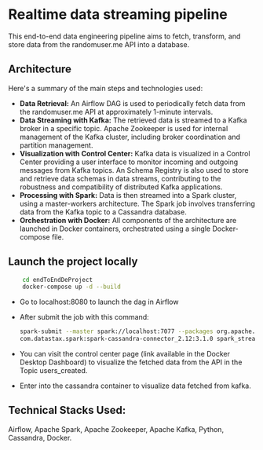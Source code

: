 
# Realtime data streaming pipeline

This end-to-end data engineering pipeline aims to fetch, transform, and store data from the randomuser.me API into a database. 

## Architecture 
Here's a summary of the main steps and technologies used:

- **Data Retrieval:** An Airflow DAG is used to periodically fetch data from the randomuser.me API at approximately 1-minute intervals.
- **Data Streaming with Kafka:** The retrieved data is streamed to a Kafka broker in a specific topic. Apache Zookeeper is used for internal management of the Kafka cluster, including broker coordination and partition management.
- **Visualization with Control Center:** Kafka data is visualized in a Control Center providing a user interface to monitor incoming and outgoing messages from Kafka topics. An Schema Registry is also used to store and retrieve data schemas in data streams, contributing to the robustness and compatibility of distributed Kafka applications.
- **Processing with Spark:** Data is then streamed into a Spark cluster, using a master-workers architecture. The Spark job involves transferring data from the Kafka topic to a Cassandra database.
- **Orchestration with Docker:** All components of the architecture are launched in Docker containers, orchestrated using a single Docker-compose file.

## Launch the project locally

```bash
    cd endToEndDeProject
    docker-compose up -d --build
```

- Go to localhost:8080 to launch the dag in Airflow
- After submit the job with this command:
    ```bash 
    spark-submit --master spark://localhost:7077 --packages org.apache.spark:spark-sql-kafka-0-10_2.12:3.1.2 
    com.datastax.spark:spark-cassandra-connector_2.12:3.1.0 spark_stream.py
    ```

- You can visit the control center page (link available in the Docker Desktop Dashboard) to visualize the fetched data from the API in the Topic users_created.
- Enter into the cassandra container to visualize data fetched from kafka.

## Technical Stacks Used: 
Airflow, Apache Spark, Apache Zookeeper, Apache Kafka, Python, Cassandra, Docker.
